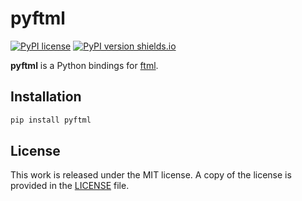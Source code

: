 # pyftml


[![PyPI license](https://img.shields.io/pypi/l/pyftml.svg)](https://pypi.python.org/pypi/pyftml/)
[![PyPI version shields.io](https://img.shields.io/pypi/v/pyftml.svg)](https://pypi.python.org/pypi/pyftml/)

**pyftml** is a Python bindings for [ftml](https://github.com/scpwiki/wikijump/tree/develop/ftml).

## Installation

```bash
pip install pyftml
```

## License

This work is released under the MIT license. A copy of the license is provided in the [LICENSE](LICENSE) file.
